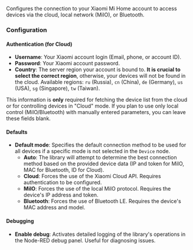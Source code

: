 <!-- markdownlint-disable-file MD041 -->
Configures the connection to your Xiaomi Mi Home account to access
devices via the cloud, local network (MiIO), or Bluetooth.

### Configuration

#### Authentication (for Cloud)

- **Username**: Your Xiaomi account login (Email, phone, or account ID).
- **Password**: Your Xiaomi account password.
- **Country**: The server region your account is bound to. **It is crucial to
select the correct region**, otherwise, your devices will not be found in the cloud.
Available regions:
`ru` (Russia), `cn` (China), `de` (Germany), `us` (USA), `sg` (Singapore), `tw` (Taiwan).

This information is **only** required for fetching the device list from the cloud
or for controlling devices in "Cloud" mode. If you plan to use only local control
(MiIO/Bluetooth) with manually entered parameters, you can leave these fields blank.

#### Defaults

- **Default mode**: Specifies the default connection method to be used for
all devices if a specific mode is not selected in the `Device` node.
  - **Auto**: The library will attempt to determine the best connection method
  based on the provided device data
  (IP and token for MiIO, MAC for Bluetooth, ID for Cloud).
  - **Cloud**: Forces the use of the Xiaomi Cloud API.
  Requires authentication to be configured.
  - **MiIO**: Forces the use of the local MiIO protocol.
  Requires the device's IP address and token.
  - **Bluetooth**: Forces the use of Bluetooth LE.
  Requires the device's MAC address and model.

#### Debugging

- **Enable debug**: Activates detailed logging of the library's operations
in the Node-RED debug panel. Useful for diagnosing issues.

